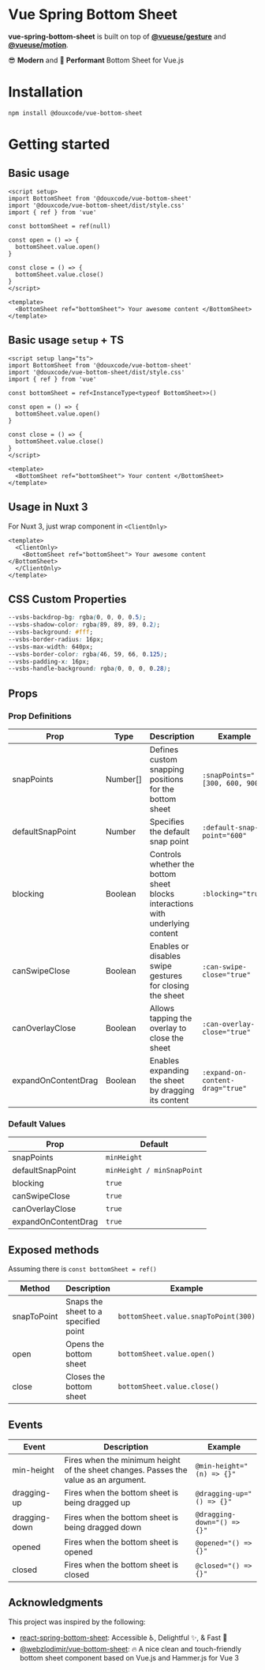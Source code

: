 # Vue Spring Bottom Sheet

**vue-spring-bottom-sheet** is built on top of **[@vueuse/gesture]** and **[@vueuse/motion]**.

😎 **Modern** and 🚀 **Performant** Bottom Sheet for Vue.js

# Installation

```
npm install @douxcode/vue-bottom-sheet
```

# Getting started

## Basic usage

```vue
<script setup>
import BottomSheet from '@douxcode/vue-bottom-sheet'
import '@douxcode/vue-bottom-sheet/dist/style.css'
import { ref } from 'vue'

const bottomSheet = ref(null)

const open = () => {
  bottomSheet.value.open()
}

const close = () => {
  bottomSheet.value.close()
}
</script>

<template>
  <BottomSheet ref="bottomSheet"> Your awesome content </BottomSheet>
</template>
```

## Basic usage `setup` + TS

```vue
<script setup lang="ts">
import BottomSheet from '@douxcode/vue-bottom-sheet'
import '@douxcode/vue-bottom-sheet/dist/style.css'
import { ref } from 'vue'

const bottomSheet = ref<InstanceType<typeof BottomSheet>>()

const open = () => {
  bottomSheet.value.open()
}

const close = () => {
  bottomSheet.value.close()
}
</script>

<template>
  <BottomSheet ref="bottomSheet"> Your content </BottomSheet>
</template>
```

## Usage in Nuxt 3

For Nuxt 3, just wrap component in `<ClientOnly>`

```vue
<template>
  <ClientOnly>
    <BottomSheet ref="bottomSheet"> Your awesome content </BottomSheet>
  </ClientOnly>
</template>
```

## CSS Custom Properties

```css
--vsbs-backdrop-bg: rgba(0, 0, 0, 0.5);
--vsbs-shadow-color: rgba(89, 89, 89, 0.2);
--vsbs-background: #fff;
--vsbs-border-radius: 16px;
--vsbs-max-width: 640px;
--vsbs-border-color: rgba(46, 59, 66, 0.125);
--vsbs-padding-x: 16px;
--vsbs-handle-background: rgba(0, 0, 0, 0.28);
```

## Props

### Prop Definitions

| Prop                | Type     | Description                                                                   | Example                          |
| ------------------- | -------- | ----------------------------------------------------------------------------- | -------------------------------- |
| snapPoints          | Number[] | Defines custom snapping positions for the bottom sheet                        | `:snapPoints="[300, 600, 900]"`  |
| defaultSnapPoint    | Number   | Specifies the default snap point                                              | `:default-snap-point="600"`      |
| blocking            | Boolean  | Controls whether the bottom sheet blocks interactions with underlying content | `:blocking="true"`               |
| canSwipeClose       | Boolean  | Enables or disables swipe gestures for closing the sheet                      | `:can-swipe-close="true"`        |
| canOverlayClose     | Boolean  | Allows tapping the overlay to close the sheet                                 | `:can-overlay-close="true"`      |
| expandOnContentDrag | Boolean  | Enables expanding the sheet by dragging its content                           | `:expand-on-content-drag="true"` |

### Default Values

| Prop                | Default                    |
| ------------------- | -------------------------- |
| snapPoints          | `minHeight`                |
| defaultSnapPoint    | `minHeight / minSnapPoint` |
| blocking            | `true`                     |
| canSwipeClose       | `true`                     |
| canOverlayClose     | `true`                     |
| expandOnContentDrag | `true`                     |

## Exposed methods

Assuming there is `const bottomSheet = ref()`

| Method      | Description                          | Example                              |
| ----------- | ------------------------------------ | ------------------------------------ |
| snapToPoint | Snaps the sheet to a specified point | `bottomSheet.value.snapToPoint(300)` |
| open        | Opens the bottom sheet               | `bottomSheet.value.open()`           |
| close       | Closes the bottom sheet              | `bottomSheet.value.close()`          |

## Events

| Event         | Description                                                                          | Example                     |
| ------------- | ------------------------------------------------------------------------------------ | --------------------------- |
| min-height    | Fires when the minimum height of the sheet changes. Passes the value as an argument. | `@min-height="(n) => {}"`   |
| dragging-up   | Fires when the bottom sheet is being dragged up                                      | `@dragging-up="() => {}"`   |
| dragging-down | Fires when the bottom sheet is being dragged down                                    | `@dragging-down="() => {}"` |
| opened        | Fires when the bottom sheet is opened                                                | `@opened="() => {}"`        |
| closed        | Fires when the bottom sheet is closed                                                | `@closed="() => {}"`        |

## Acknowledgments

This project was inspired by the following:

- [react-spring-bottom-sheet]: Accessible ♿️, Delightful ✨, & Fast 🚀
- [@webzlodimir/vue-bottom-sheet]: 🔥 A nice clean and touch-friendly bottom sheet component based on Vue.js and Hammer.js for Vue 3

[@vueuse/gesture]: https://gesture.vueuse.org/
[@vueuse/motion]: https://motion.vueuse.org/
[react-spring-bottom-sheet]: https://react-spring.bottom-sheet.dev/
[@webzlodimir/vue-bottom-sheet]: https://github.com/vaban-ru/vue-bottom-sheet
